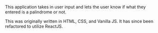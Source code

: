 This application takes in user input and lets the user know if what they entered is a palindrome or not.

This was originally written in HTML, CSS, and Vanilla JS. 
It has since been refactored to utilize ReactJS.
